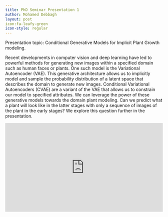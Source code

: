 ```yaml
---
title: PhD Seminar Presentation 1
author: Mohamed Debbagh
layout: post
icon:fa-leafy-green
icon-style: regular
---
```

Presentation topic: Conditional Generative Models for Implicit Plant Growth modeling.

Recent developments in computer vision and deep learning have led to powerful methods for generating new images within a specified domain such as human faces or plants. One such model is the Variational Autoencoder (VAE). This generative architecture allows us to implicitly model and sample the probability distribution of a latent space that describes the domain to generate new images. Conditional Variational Autoencoders (CVAE) are a variant of the VAE that allows us to constrain our model to specified attributes. We can leverage the power of these generative models towards the domain plant modeling. Can we predict what a plant will look like in the latter stages with only a sequence of images of the plant in the early stages? We explore this question further in the presentation.

<style>.embed-container { position: relative; padding-bottom: 56.25%; height: 0; overflow: hidden; max-width: 100%; } .embed-container iframe, .embed-container object, .embed-container embed { position: absolute; top: 0; left: 0; width: 100%; height: 100%; }</style><div class='embed-container'><iframe src='https://www.youtube.com/embed/eExOkKe-A_o' frameborder='0' allowfullscreen></iframe></div>
